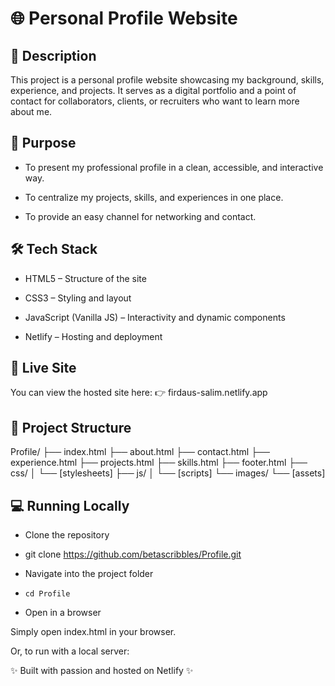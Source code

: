 # 🌐 Personal Profile Website
## 📖 Description

This project is a personal profile website showcasing my background, skills, experience, and projects.
It serves as a digital portfolio and a point of contact for collaborators, clients, or recruiters who want to learn more about me.

## 🎯 Purpose

- To present my professional profile in a clean, accessible, and interactive way.

- To centralize my projects, skills, and experiences in one place.

- To provide an easy channel for networking and contact.

## 🛠 Tech Stack

- HTML5 – Structure of the site

- CSS3 – Styling and layout

- JavaScript (Vanilla JS) – Interactivity and dynamic components

- Netlify – Hosting and deployment

## 🚀 Live Site

You can view the hosted site here:
👉 firdaus-salim.netlify.app

## 📂 Project Structure
Profile/
├── index.html
├── about.html
├── contact.html
├── experience.html
├── projects.html
├── skills.html
├── footer.html
├── css/
│   └── [stylesheets]
├── js/
│   └── [scripts]
└── images/
    └── [assets]

## 💻 Running Locally

- Clone the repository

- git clone https://github.com/betascribbles/Profile.git


- Navigate into the project folder

- `cd Profile`


- Open in a browser

Simply open index.html in your browser.

Or, to run with a local server:


✨ Built with passion and hosted on Netlify ✨ 
